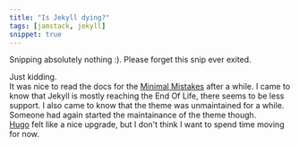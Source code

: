 ```yaml
---
title: "Is Jekyll dying?"
tags: [jamstack, jekyll]
snippet: true
---
```



Snipping absolutely nothing :). Please forget this snip ever exited.

Just kidding.  
It was nice to read the docs for the [Minimal Mistakes](https://github.com/mmistakes/minimal-mistakes) after a while.
I came to know that Jekyll is mostly reaching the End Of Life, there seems to be less support. 
I also came to know that the theme was unmaintained for a while. Someone had again started the maintainance of the theme though.  
[Hugo](https://gohugo.io/) felt like a nice upgrade, but I don't think I want to spend time moving for now. 
